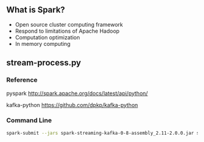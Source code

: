 ## What is Spark?
- Open source cluster computing framework
- Respond to limitations of Apache Hadoop
- Computation optimization
- In memory computing

## stream-process.py

### Reference
pyspark         http://spark.apache.org/docs/latest/api/python/

kafka-python    https://github.com/dpkp/kafka-python


### Command Line
```sh
spark-submit --jars spark-streaming-kafka-0-8-assembly_2.11-2.0.0.jar stream-processing.py stock-analyzer average-stock-price 192.168.99.100:9092
```
